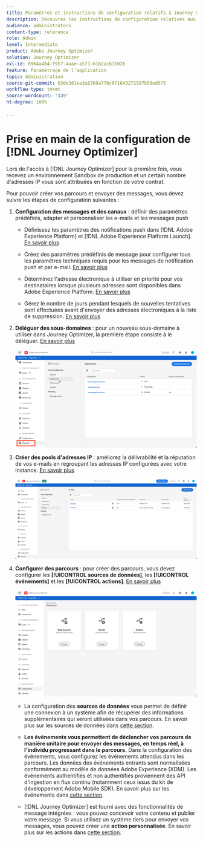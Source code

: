 ```yaml
---
title: Paramètres et instructions de configuration relatifs à Journey Optimizer
description: Découvrez les instructions de configuration relatives aux messages et aux parcours
audience: administrators
content-type: reference
role: Admin
level: Intermediate
product: Adobe Journey Optimizer
solution: Journey Optimizer
exl-id: 0964a484-f957-4aae-a571-61b2a1615026
feature: Paramétrage de l'application
topic: Administration
source-git-commit: 63de381ea3a87b9a77bc6f1643272597b50ed575
workflow-type: tm+mt
source-wordcount: '339'
ht-degree: 100%

---
```



# Prise en main de la configuration de [!DNL Journey Optimizer]

Lors de l&#39;accès à [!DNL Journey Optimizer] pour la première fois, vous recevez un environnement Sandbox de production et un certain nombre d&#39;adresses IP vous sont attribuées en fonction de votre contrat.

Pour pouvoir créer vos parcours et envoyer des messages, vous devez suivre les étapes de configuration suivantes :

1. **Configuration des messages et des canaux** : définir des paramètres prédéfinis, adapter et personnaliser les e-mails et les messages push

   * Définissez les paramètres des notifications push dans [!DNL Adobe Experience Platform] et [!DNL Adobe Experience Platform Launch]. [En savoir plus](../push-gs.md)

   * Créez des paramètres prédéfinis de message pour configurer tous les paramètres techniques requis pour les messages de notification push et par e-mail. [En savoir plus](message-presets.md)

   * Déterminez l&#39;adresse électronique à utiliser en priorité pour vos destinataires lorsque plusieurs adresses sont disponibles dans Adobe Experience Platform. [En savoir plus](primary-email-addresses.md)

   * Gérez le nombre de jours pendant lesquels de nouvelles tentatives sont effectuées avant d&#39;envoyer des adresses électroniques à la liste de suppression. [En savoir plus](manage-suppression-list.md)

   <!--
    * Understand push notification flow. [Learn more](../push-gs.md)
    -->

1. **Déléguer des sous-domaines** : pour un nouveau sous-domaine à utiliser dans Journey Optimizer, la première étape consiste à le déléguer. [En savoir plus](about-subdomain-delegation.md)

   ![](../assets/subdomain.png)

1. **Créer des pools d&#39;adresses IP** : améliorez la délivrabilité et la réputation de vos e-mails en regroupant les adresses IP configurées avec votre instance. [En savoir plus](ip-pools.md)

   ![](../assets/ip-pool.png)

1. **Configurer des parcours** : pour créer des parcours, vous devez configurer les **[!UICONTROL sources de données]**, les **[!UICONTROL événements]** et les **[!UICONTROL actions]**. [En savoir plus](about-data-sources-events-actions.md)

   ![](../assets/admin-menu.png)

   * La configuration des **sources de données** vous permet de définir une connexion à un système afin de récupérer des informations supplémentaires qui seront utilisées dans vos parcours. En savoir plus sur les sources de données dans [cette section](../datasource/about-data-sources.md).

   * **Les événements vous permettent de déclencher vos parcours de manière unitaire pour envoyer des messages, en temps réel, à l&#39;individu progressant dans le parcours.** Dans la configuration des événements, vous configurez les événements attendus dans les parcours. Les données des événements entrants sont normalisées conformément au modèle de données Adobe Experience (XDM). Les événements authentifiés et non authentifiés proviennent des API d&#39;ingestion en flux continu (notamment ceux issus du kit de développement Adobe Mobile SDK). En savoir plus sur les événements dans [cette section](../event/about-events.md).

   * [!DNL Journey Optimizer] est fourni avec des fonctionnalités de message intégrées : vous pouvez concevoir votre contenu et publier votre message. Si vous utilisez un système tiers pour envoyer vos messages, vous pouvez créer une **action personnalisée**. En savoir plus sur les actions dans [cette section](../action/action.md).